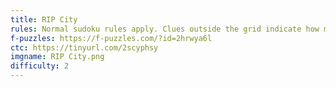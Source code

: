 ```yaml
---
title: RIP City
rules: Normal sudoku rules apply. Clues outside the grid indicate how many numbers are "seen" along the row/column, where being seen occurs when the number is larger than the digits closer to the clue.
f-puzzles: https://f-puzzles.com/?id=2hrwya6l
ctc: https://tinyurl.com/2scyphsy
imgname: RIP City.png
difficulty: 2
---
```

